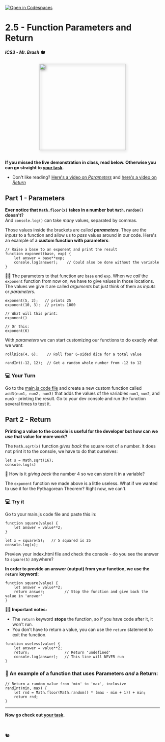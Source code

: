 [![Open in Codespaces](https://classroom.github.com/assets/launch-codespace-2972f46106e565e64193e422d61a12cf1da4916b45550586e14ef0a7c637dd04.svg)](https://classroom.github.com/open-in-codespaces?assignment_repo_id=16556199)
# 2.5 - Function Parameters and Return

##### ICS3 - Mr. Brash 🐿️

<img src="./images/params_and_return.png" width="280px"  style="display:block;margin:auto;filter:drop-shadow(3px 3px 4px grey)">  

<br>

**If you missed the live demonstration in class, read below. Otherwise you can go straight to [your task](./YOUR_TASK.md).**

- Don't like reading? [Here's a video on _Parameters_](https://youtu.be/hI-04Ot4vZY) and [here's a video on _Return_](https://youtu.be/qV4PHIp-PNs)


## Part 1 - Parameters

**Ever notice that `Math.floor(x)` takes in a number but `Math.random()` doesn't?**  
And `console.log()` can take _many_ values, separated by commas. 

Those values inside the brackets are called _**parameters**_. They are the _inputs_ to a function and allow us to _pass_ values around in our code. Here's an example of a **custom function with parameters**:
```JS
// Raise a base to an exponent and print the result
function exponent(base, exp) {
    let answer = base**exp;
    console.log(answer);    // Could also be done without the variable
}
```

☝🏻 The parameters to that function are `base` and `exp`. When we _call_ the `exponent` function from now on, we have to give values in those locations. The values we give it are called _arguments_ but just think of them as _inputs_ or _parameters_.
```JS
exponent(5, 2);   // prints 25
exponent(10, 3);  // prints 1000

// What will this print:
exponent()

// Or this:
exponent(6)
```

With _parameters_ we can start customizing our functions to do exactly what we want:
```JS
rollDice(4, 6);    // Roll four 6-sided dice for a total value

randInt(-12, 12);  // Get a random whole number from -12 to 12
```

### 💻 Your Turn

Go to the [main.js code file](./main.js) and create a new custom function called `add3(num1, num2, num3)` that adds the values of the variables `num1`, `num2`, and `num3` - printing the result. Go to your dev console and run the function several times to test it.

## Part 2 - Return

**Printing a value to the console is useful for the developer but how can we _use_ that value for more work?**

The `Math.sqrt(x)` function _gives back_ the square root of a number. It does not print it to the console, we have to do that ourselves:
```JS
let s = Math.sqrt(16);
console.log(s)
```

🤔 How is it _giving back_ the number 4 so we can store it in a variable?

The `exponent` function we made above is a little useless. What if we wanted to use it for the Pythagorean Theorem? Right now, we can't.

### 💻 Try it

Go to your main.js code file and paste this in:
```JS
function square(value) {
    let answer = value**2;
}

let x = square(5);   // 5 squared is 25
console.log(x);
```

Preview your index.html file and check the console - do you see the answer to `square(5)` anywhere?

**In order to provide an answer (output) from your function, we use the `return` keyword:**
```JS
function square(value) {
    let answer = value**2;
    return answer;         // Stop the function and give back the value in 'answer'
}
```

☝🏻 **Important notes:**
- The `return` keyword **stops** the function, so if you have code after it, it won't run. 
- You don't have to return a value, you can use the `return` statement to exit the function.

```JS
function useless(value) {
    let answer = value**2;
    return;                // Return 'undefined'
    console.log(answer);   // This line will NEVER run
}
```

### 📝 An example of a function that uses Parameters _and_ a Return:
```JS
// Return a random value from 'min' to 'max', inclusive
randInt(min, max) {
    let rnd = Math.floor(Math.random() * (max - min + 1)) + min;
    return rnd;
}
```

---

**Now go check out [your task](./YOUR_TASK.md).**

<br>
<br>
🐿️
